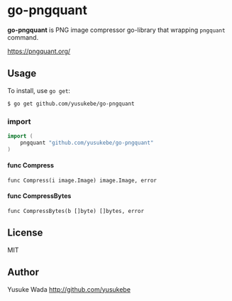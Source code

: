 # go-pngquant

**go-pngquant** is PNG image compressor go-library that wrapping `pngquant` command.

<https://pngquant.org/>

## Usage

To install, use `go get`:

```
$ go get github.com/yusukebe/go-pngquant
```

### import

```go
import (
    pngquant "github.com/yusukebe/go-pngquant"
)
```

#### func Compress

`func Compress(i image.Image) image.Image, error`

#### func CompressBytes

`func CompressBytes(b []byte) []bytes, error`

## License

MIT

## Author

Yusuke Wada <http://github.com/yusukebe>
